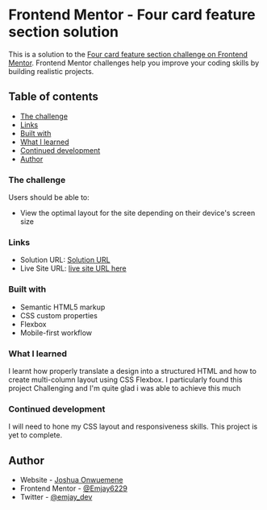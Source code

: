 # Frontend Mentor - Four card feature section solution

This is a solution to the [Four card feature section challenge on Frontend Mentor](https://www.frontendmentor.io/challenges/four-card-feature-section-weK1eFYK). Frontend Mentor challenges help you improve your coding skills by building realistic projects. 

## Table of contents

  - [The challenge](#the-challenge)
  - [Links](#links)
  - [Built with](#built-with)
  - [What I learned](#what-i-learned)
  - [Continued development](#continued-development)
  - [Author](#author)

### The challenge

Users should be able to:

- View the optimal layout for the site depending on their device's screen size

### Links

- Solution URL: [Solution URL](https://github.com/Emjay6229/Frontend-Mentor-Four-cards-section/)
- Live Site URL: [live site URL here](https://emjay6229.github.io/Frontend-Mentor-Four-cards-section/)

### Built with

- Semantic HTML5 markup
- CSS custom properties
- Flexbox
- Mobile-first workflow

### What I learned

I learnt how properly translate a design into a structured HTML and how to create multi-column layout using CSS Flexbox. I particularly found this project Challenging and I'm quite glad i was able to achieve this much

### Continued development

I will need to hone my CSS layout and responsiveness skills. This project is yet to complete.

## Author

- Website - [Joshua Onwuemene](https://www.github.com/Emjay6229)
- Frontend Mentor - [@Emjay6229](https://www.frontendmentor.io/profile/Emjay6229)
- Twitter - [@emjay_dev](https://www.twitter.com/emjay_dev)

